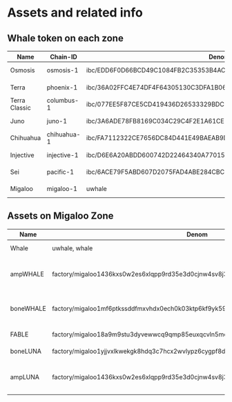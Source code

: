 # Assets and related info

## Whale token on each zone

| Name          | Chain-ID    | Denom                                                                | Logo                                                                                                                                                                                                          |
|---------------|-------------| -------------------------------------------------------------------- | ------------------------------------------------------------------------------------------------------------------------------------------------------------------------------------------------------------- |
| Osmosis       | osmosis-1   | ibc/EDD6F0D66BCD49C1084FB2C35353B4ACD7B9191117CE63671B61320548F7C89D | [![WHALE logo](https://raw.githubusercontent.com/cosmos/chain-registry/master/migaloo/images/white-whale.png)](https://raw.githubusercontent.com/cosmos/chain-registry/master/migaloo/images/white-whale.png) |
| Terra         | phoenix-1   | ibc/36A02FFC4E74DF4F64305130C3DFA1B06BEAC775648927AA44467C76A77AB8DB | [![WHALE logo](https://raw.githubusercontent.com/cosmos/chain-registry/master/migaloo/images/white-whale.png)](https://raw.githubusercontent.com/cosmos/chain-registry/master/migaloo/images/white-whale.png) |
| Terra Classic | columbus-1  | ibc/077EE5F87CE5CD419436D26533329BDC7BEE6850AD64BC316486B0DCCB13C0EB | [![WHALE logo](https://raw.githubusercontent.com/cosmos/chain-registry/master/migaloo/images/white-whale.png)](https://raw.githubusercontent.com/cosmos/chain-registry/master/migaloo/images/white-whale.png) |
| Juno          | juno-1      | ibc/3A6ADE78FB8169C034C29C4F2E1A61CE596EC8235366F22381D981A98F1F5A5C | [![WHALE logo](https://raw.githubusercontent.com/cosmos/chain-registry/master/migaloo/images/white-whale.png)](https://raw.githubusercontent.com/cosmos/chain-registry/master/migaloo/images/white-whale.png) |
| Chihuahua     | chihuahua-1 | ibc/FA7112322CE7656DC84D441E49BAEAB9DC0AB3C7618A178A212CDE8B3F17C70B | [![WHALE logo](https://raw.githubusercontent.com/cosmos/chain-registry/master/migaloo/images/white-whale.png)](https://raw.githubusercontent.com/cosmos/chain-registry/master/migaloo/images/white-whale.png) |
| Injective     | injective-1 | ibc/D6E6A20ABDD600742D22464340A7701558027759CE14D12590F8EA869CCCF445 | [![WHALE logo](https://raw.githubusercontent.com/cosmos/chain-registry/master/migaloo/images/white-whale.png)](https://raw.githubusercontent.com/cosmos/chain-registry/master/migaloo/images/white-whale.png) |
| Sei           | pacific-1   | ibc/6ACE79F5ABD607D2075FAD4ABE284CBC5BB6A96C16555FFB901644E9D17411AC | [![WHALE logo](https://raw.githubusercontent.com/cosmos/chain-registry/master/migaloo/images/white-whale.png)](https://raw.githubusercontent.com/cosmos/chain-registry/master/migaloo/images/white-whale.png) |
| Migaloo       | migaloo-1   | uwhale                                                               | [![WHALE logo](https://raw.githubusercontent.com/cosmos/chain-registry/master/migaloo/images/white-whale.png)](https://raw.githubusercontent.com/cosmos/chain-registry/master/migaloo/images/white-whale.png) |

## Assets on Migaloo Zone

| Name      | Denom                                                                                | Logo                                                                                                                                                                                                                                              |
| --------- | ------------------------------------------------------------------------------------ | ------------------------------------------------------------------------------------------------------------------------------------------------------------------------------------------------------------------------------------------------- |
| Whale     | uwhale, whale                                                                        | [![WHALE logo](https://raw.githubusercontent.com/cosmos/chain-registry/master/migaloo/images/white-whale.png)](https://raw.githubusercontent.com/cosmos/chain-registry/master/migaloo/images/white-whale.png)                                     |
| ampWHALE  | factory/migaloo1436kxs0w2es6xlqpp9rd35e3d0cjnw4sv8j3a7483sgks29jqwgshqdky4/ampWHALE  | [![ampWHALE logo](https://raw.githubusercontent.com/cosmos/chain-registry/master/migaloo/images/ampWhale.svg)](https://raw.githubusercontent.com/cosmos/chain-registry/master/migaloo/images/ampWhale.svg)                                        |
| boneWHALE | factory/migaloo1mf6ptkssddfmxvhdx0ech0k03ktp6kf9yk59renau2gvht3nq2gqdhts4u/boneWhale | [![boneWHALE logo](https://raw.githubusercontent.com/cosmos/chain-registry/master/migaloo/images/bWHALE.png)](https://raw.githubusercontent.com/cosmos/chain-registry/master/migaloo/images/bWHALE.png)                                           |
| FABLE     | factory/migaloo18a9m9stu3dyvewwcq9qmp85euxqcvln5mefync/fable                         | [![FABLE logo](https://raw.githubusercontent.com/cosmos/chain-registry/master/migaloo/images/fable.svg)](https://raw.githubusercontent.com/cosmos/chain-registry/master/migaloo/images/fable.svg)                                                 |
| boneLUNA  | factory/migaloo1yjjvxlkwekgk8hdq3c7hcx2wvlypz6cygpf8du9/boneLUNA                     | [![boneLUNA logo](https://raw.githubusercontent.com/cosmos/chain-registry/master/terra2/images/boneluna.png)](https://raw.githubusercontent.com/cosmos/chain-registry/master/terra2/images/boneluna.png)                                          |
| ampLUNA   | factory/migaloo1436kxs0w2es6xlqpp9rd35e3d0cjnw4sv8j3a7483sgks29jqwgshqdky4/ampWHALE  | [![ampLUNA logo](https://raw.githubusercontent.com/White-Whale-Defi-Platform/white-whale-frontend/main/public/logos/ampLuna.png)](https://raw.githubusercontent.com/White-Whale-Defi-Platform/white-whale-frontend/main/public/logos/ampLuna.png) |
